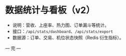 # 数据统计与看板（v2）

- 说明：营收、上座率、热力图、订单漏斗等统计。
- 接口：`/api/stats/dashboard`、`/api/stats/export`
- 数据源：订单、交易、机位状态快照（Redis 衍生指标）。

— 完 —